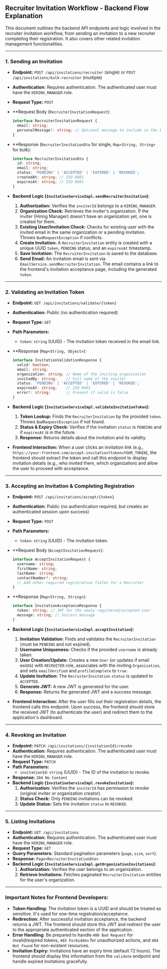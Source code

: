 ## Recruiter Invitation Workflow - Backend Flow Explanation

This document outlines the backend API endpoints and logic involved in the recruiter invitation workflow, from sending an invitation to a new recruiter completing their registration. It also covers other related invitation management functionalities.

---

### **1. Sending an Invitation**

*   **Endpoint:** `POST /api/invitations/recruiter` (single) or `POST /api/invitations/bulk-recruiter` (multiple)
*   **Authentication:** Requires authentication. The authenticated user must have the `HIRING_MANAGER` role.
*   **Request Type:** `POST`
*   **Request Body (`RecruiterInvitationRequest`):

    ```typescript
    interface RecruiterInvitationRequest {
      email: string;
      personalMessage?: string; // Optional message to include in the invitation email
    }
    ```

*   **Response (`RecruiterInvitationDto` for single, `Map<String, String>` for bulk):

    ```typescript
    interface RecruiterInvitationDto {
      id: string;
      email: string;
      status: 'PENDING' | 'ACCEPTED' | 'EXPIRED' | 'REVOKED';
      createdAt: string; // ISO 8601
      expiresAt: string; // ISO 8601
    }
    ```

*   **Backend Logic (`InvitationServiceImpl.sendRecruiterInvitation`):**
    1.  **Authorization:** Verifies the `inviterId` belongs to a `HIRING_MANAGER`.
    2.  **Organization Check:** Retrieves the inviter's organization. If the inviter (Hiring Manager) doesn't have an organization yet, one is created for them.
    3.  **Existing User/Invitation Check:** Checks for existing user with the invited email in the same organization or a pending invitation. Throws `BadRequestException` if conflicts.
    4.  **Create Invitation:** A `RecruiterInvitation` entity is created with a unique UUID `token`, `PENDING` status, and an `expiresAt` timestamp.
    5.  **Save Invitation:** The `RecruiterInvitation` is saved to the database.
    6.  **Send Email:** An invitation email is sent via `EmailService.sendRecruiterInvitation`. The email contains a link to the frontend's invitation acceptance page, including the generated `token`.

--- 

### **2. Validating an Invitation Token**

*   **Endpoint:** `GET /api/invitations/validate/{token}`
*   **Authentication:** Public (no authentication required)
*   **Request Type:** `GET`
*   **Path Parameters:**
    *   `token`: `string` (UUID) - The invitation token received in the email link.
*   **Response (`Map<String, Object>`):

    ```typescript
    interface InvitationValidationResponse {
      valid: boolean;
      email: string;
      organization: string; // Name of the inviting organization
      invitedBy: string;    // Full name of the inviter
      status: 'PENDING' | 'ACCEPTED' | 'EXPIRED' | 'REVOKED';
      expiresAt: string;    // ISO 8601
      error?: string;       // Present if valid is false
    }
    ```

*   **Backend Logic (`InvitationServiceImpl.validateInvitationToken`):**
    1.  **Token Lookup:** Finds the `RecruiterInvitation` by the provided `token`. Throws `BadRequestException` if not found.
    2.  **Status & Expiry Check:** Verifies if the invitation `status` is `PENDING` and if `expiresAt` is in the future.
    3.  **Response:** Returns details about the invitation and its validity.

*   **Frontend Interaction:** When a user clicks an invitation link (e.g., `https://your-frontend.com/accept-invitation?token=YOUR_TOKEN`), the frontend should extract the token and call this endpoint to display invitation details (e.g., who invited them, which organization) and allow the user to proceed with acceptance.

--- 

### **3. Accepting an Invitation & Completing Registration**

*   **Endpoint:** `POST /api/invitations/accept/{token}`
*   **Authentication:** Public (no authentication required, but creates an authenticated session upon success)
*   **Request Type:** `POST`
*   **Path Parameters:**
    *   `token`: `string` (UUID) - The invitation token.
*   **Request Body (`AcceptInvitationRequest`):

    ```typescript
    interface AcceptInvitationRequest {
      username: string;
      firstName: string;
      lastName: string;
      contactNumber?: string;
      // Add other required registration fields for a Recruiter
    }
    ```

*   **Response (`Map<String, String>`):

    ```typescript
    interface InvitationAcceptanceResponse {
      token: string; // JWT for the newly registered/accepted user
      message: string; // Success message
    }
    ```

*   **Backend Logic (`InvitationServiceImpl.acceptInvitation`):**
    1.  **Invitation Validation:** Finds and validates the `RecruiterInvitation` (must be `PENDING` and not expired).
    2.  **Username Uniqueness:** Checks if the provided `username` is already taken.
    3.  **User Creation/Update:** Creates a new `User` (or updates if email exists) with `RECRUITER` role, associates with the inviting `Organization`, and sets `emailVerified` and `profileComplete` to `true`.
    4.  **Update Invitation:** The `RecruiterInvitation` `status` is updated to `ACCEPTED`.
    5.  **Generate JWT:** A new JWT is generated for the user.
    6.  **Response:** Returns the generated JWT and a success message.

*   **Frontend Interaction:** After the user fills out their registration details, the frontend calls this endpoint. Upon success, the frontend should store the received JWT (to authenticate the user) and redirect them to the application's dashboard.

--- 

### **4. Revoking an Invitation**

*   **Endpoint:** `PATCH /api/invitations/{invitationId}/revoke`
*   **Authentication:** Requires authentication. The authenticated user must have the `HIRING_MANAGER` role.
*   **Request Type:** `PATCH`
*   **Path Parameters:**
    *   `invitationId`: `string` (UUID) - The ID of the invitation to revoke.
*   **Response:** `204 No Content`
*   **Backend Logic (`InvitationServiceImpl.revokeInvitation`):**
    1.  **Authorization:** Verifies the `inviterId` has permission to revoke (original inviter or organization creator).
    2.  **Status Check:** Only `PENDING` invitations can be revoked.
    3.  **Update Status:** Sets the invitation `status` to `REVOKED`.

--- 

### **5. Listing Invitations**

*   **Endpoint:** `GET /api/invitations`
*   **Authentication:** Requires authentication. The authenticated user must have the `HIRING_MANAGER` role.
*   **Request Type:** `GET`
*   **Query Parameters:** Standard pagination parameters (`page`, `size`, `sort`).
*   **Response:** `Page<RecruiterInvitationDto>`
*   **Backend Logic (`InvitationServiceImpl.getOrganizationInvitations`):**
    1.  **Authorization:** Verifies the user belongs to an organization.
    2.  **Retrieve Invitations:** Fetches paginated `RecruiterInvitation` entities for the user's organization.

--- 

### Important Notes for Frontend Developers:

*   **Token Handling:** The invitation token is a UUID and should be treated as sensitive. It's used for one-time registration/acceptance.
*   **Redirection:** After successful invitation acceptance, the backend returns a JWT. The frontend should store this JWT and redirect the user to the appropriate authenticated section of the application.
*   **Error Handling:** Be prepared to handle `400 Bad Request` for invalid/expired tokens, `403 Forbidden` for unauthorized actions, and `404 Not Found` for non-existent resources.
*   **Invitation Expiry:** Invitations have an expiry time (default 72 hours). The frontend should display this information from the `validate` endpoint and handle expired invitations gracefully.
